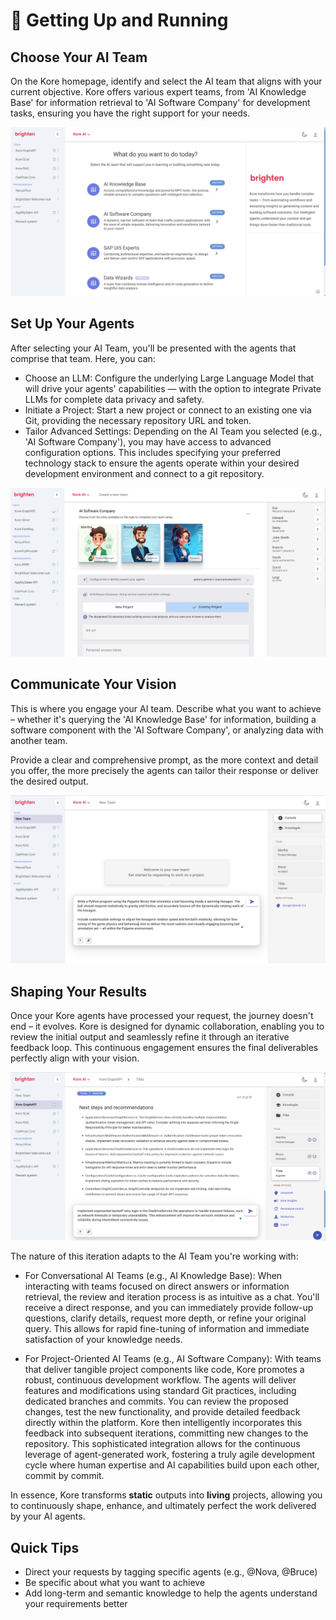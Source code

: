 # 🚀 Getting Up and Running

## **Choose Your AI Team**
On the Kore homepage, identify and select the AI team that aligns with your current objective. Kore offers various expert teams, from 'AI Knowledge Base' for information retrieval to 'AI Software Company' for development tasks, ensuring you have the right support for your needs.

![image.png](/getting_started/assets/agents.png)

## **Set Up Your Agents**
After selecting your AI Team, you'll be presented with the agents that comprise that team. Here, you can:
- Choose an LLM: Configure the underlying Large Language Model that will drive your agents' capabilities — with the option to integrate Private LLMs for complete data privacy and safety.
- Initiate a Project: Start a new project or connect to an existing one via Git, providing the necessary repository URL and token.
- Tailor Advanced Settings: Depending on the AI Team you selected (e.g., 'AI Software Company'), you may have access to advanced configuration options. This includes specifying your preferred technology stack to ensure the agents operate within your desired development environment and connect to a git repository.

![image.png](/getting_started/assets/quickstart.png)

## **Communicate Your Vision**
This is where you engage your AI team. Describe what you want to achieve – whether it's querying the 'AI Knowledge Base' for information, building a software component with the 'AI Software Company', or analyzing data with another team.

Provide a clear and comprehensive prompt, as the more context and detail you offer, the more precisely the agents can tailor their response or deliver the desired output.

![image.png](/getting_started/assets/human_requirement.png)

## **Shaping Your Results**
Once your Kore agents have processed your request, the journey doesn't end – it evolves. Kore is designed for dynamic collaboration, enabling you to review the initial output and seamlessly refine it through an iterative feedback loop. This continuous engagement ensures the final deliverables perfectly align with your vision.

![image.png](/getting_started/assets/iterate.png)

The nature of this iteration adapts to the AI Team you're working with:

- For Conversational AI Teams (e.g., AI Knowledge Base): When interacting with teams focused on direct answers or information retrieval, the review and iteration process is as intuitive as a chat. You'll receive a direct response, and you can immediately provide follow-up questions, clarify details, request more depth, or refine your original query. This allows for rapid fine-tuning of information and immediate satisfaction of your knowledge needs.

- For Project-Oriented AI Teams (e.g., AI Software Company): With teams that deliver tangible project components like code, Kore promotes a robust, continuous development workflow. The agents will deliver features and modifications using standard Git practices, including dedicated branches and commits. You can review the proposed changes, test the new functionality, and provide detailed feedback directly within the platform. Kore then intelligently incorporates this feedback into subsequent iterations, committing new changes to the repository. This sophisticated integration allows for the continuous leverage of agent-generated work, fostering a truly agile development cycle where human expertise and AI capabilities build upon each other, commit by commit.

In essence, Kore transforms **static** outputs into **living** projects, allowing you to continuously shape, enhance, and ultimately perfect the work delivered by your AI agents.


## Quick Tips

- Direct your requests by tagging specific agents (e.g., @Nova, @Bruce)
- Be specific about what you want to achieve
- Add long-term and semantic knowledge to help the agents understand your requirements better
